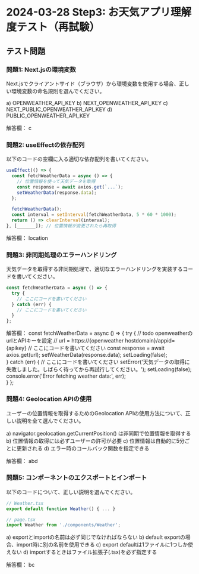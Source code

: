 # 2024-03-28 Step3: お天気アプリ理解度テスト（再試験）

## テスト問題

### 問題1: Next.jsの環境変数
Next.jsでクライアントサイド（ブラウザ）から環境変数を使用する場合、正しい環境変数の命名規則を選んでください。

a) OPENWEATHER_API_KEY
b) NEXT_OPENWEATHER_API_KEY
c) NEXT_PUBLIC_OPENWEATHER_API_KEY
d) PUBLIC_OPENWEATHER_API_KEY

解答欄：
c


### 問題2: useEffectの依存配列
以下のコードの空欄に入る適切な依存配列を書いてください。

```typescript
useEffect(() => {
  const fetchWeatherData = async () => {
    // 位置情報を使って天気データを取得
    const response = await axios.get(`...`);
    setWeatherData(response.data);
  };
  
  fetchWeatherData();
  const interval = setInterval(fetchWeatherData, 5 * 60 * 1000);
  return () => clearInterval(interval);
}, [_______]); // 位置情報が変更されたら再取得
```

解答欄：
location

### 問題3: 非同期処理のエラーハンドリング
天気データを取得する非同期処理で、適切なエラーハンドリングを実装するコードを書いてください。

```typescript
const fetchWeatherData = async () => {
  try {
    // ここにコードを書いてください
  } catch (err) {
    // ここにコードを書いてください
  }
};
```

解答欄：
const fetchWeatherData = async () => {
  try {
    // todo openweatherのurlとAPIキーを設定
    // url = https://{openweather hostdomain}/appid={apikey}
    // ここにコードを書いてください
    const response = await axios.get(url);
    setWeatherData(response.data);
    setLoading(false);    
  } catch (err) {
    // ここにコードを書いてください
    setError('天気データの取得に失敗しました。しばらく待ってから再試行してください。');
    setLoading(false);
    console.error('Error fetching weather data:', err);    
  }
};

### 問題4: Geolocation APIの使用
ユーザーの位置情報を取得するためのGeolocation APIの使用方法について、正しい説明を全て選んでください。

a) navigator.geolocation.getCurrentPosition() は非同期で位置情報を取得する
b) 位置情報の取得には必ずユーザーの許可が必要
c) 位置情報は自動的に5分ごとに更新される
d) エラー時のコールバック関数を指定できる

解答欄：
abd

### 問題5: コンポーネントのエクスポートとインポート
以下のコードについて、正しい説明を選んでください。

```typescript
// Weather.tsx
export default function Weather() { ... }

// page.tsx
import Weather from './components/Weather';
```

a) exportとimportの名前は必ず同じでなければならない
b) default exportの場合、import時に別の名前を使用できる
c) export defaultは1ファイルに1つしか使えない
d) importするときはファイル拡張子(.tsx)を必ず指定する

解答欄： 
bc